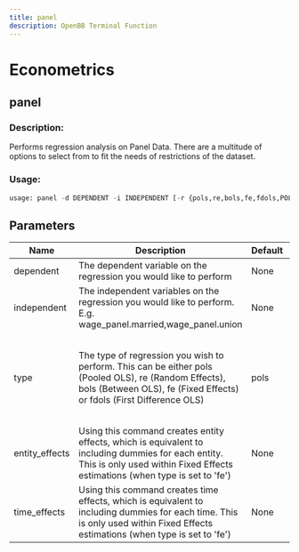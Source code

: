```yaml
---
title: panel
description: OpenBB Terminal Function
---
```


# Econometrics

## panel

### Description: 

Performs regression analysis on Panel Data. There are a multitude of options to select from to fit the needs of restrictions of the dataset.

### Usage: 
```python
usage: panel -d DEPENDENT -i INDEPENDENT [-r {pols,re,bols,fe,fdols,POLS,RE,BOLS,FE,FDOLS}] [-e] [-t]
```

## Parameters

| Name | Description | Default | Optional | Choices |
| ---- | ----------- | ------- | -------- | ------- |
| dependent | The dependent variable on the regression you would like to perform | None | True | None |
| independent | The independent variables on the regression you would like to perform. E.g. wage_panel.married,wage_panel.union | None | True | None |
| type | The type of regression you wish to perform. This can be either pols (Pooled OLS), re (Random Effects), bols (Between OLS), fe (Fixed Effects) or fdols (First Difference OLS) | pols | False | pols, re, bols, fe, fdols, POLS, RE, BOLS, FE, FDOLS |
| entity_effects | Using this command creates entity effects, which is equivalent to including dummies for each entity. This is only used within Fixed Effects estimations (when type is set to 'fe') | None | False | None |
| time_effects | Using this command creates time effects, which is equivalent to including dummies for each time. This is only used within Fixed Effects estimations (when type is set to 'fe') | None | False | None |


